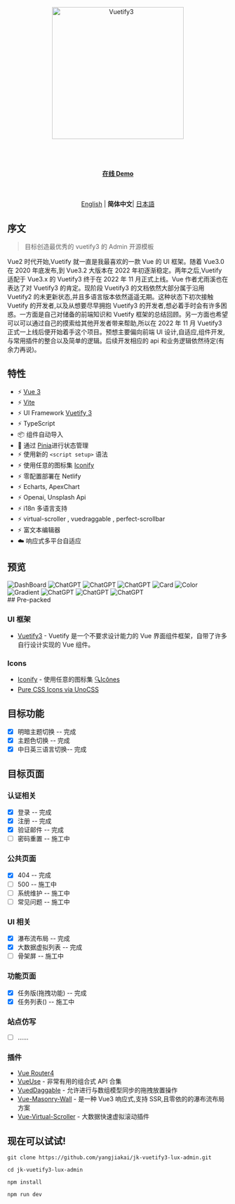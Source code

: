 <br><br>

<p align='center' >
  <img  src='/src/assets/logo3.svg' alt='Vuetify3' width='300'/>
</p>
<br><br>

<h4 align='center'>
<a href="https://shirabako.com/">在线 Demo</a>
</h4>

<br>

<p align='center'>
<a href="https://github.com/yangjiakai/jk-vuetify3-lux-admin/blob/main/README.md">English</a> | <b>简体中文</b>| <a href="https://github.com/yangjiakai/jk-vuetify3-lux-admin/blob/main/README.jp.md">日本語</a>
</p>

## 序文

> 目标创造最优秀的 vuetify3 的 Admin 开源模板

Vue2 时代开始,Vuetify 就一直是我最喜欢的一款 Vue 的 UI 框架。随着 Vue3.0 在 2020 年底发布,到 Vue3.2 大版本在 2022 年初逐渐稳定。两年之后,Vuetify 适配于 Vue3.x 的 Vuetify3 终于在 2022 年 11 月正式上线。Vue 作者尤雨溪也在表达了对 Vuetify3 的肯定。现阶段 Vuetify3 的文档依然大部分属于沿用 Vuetify2 的未更新状态,并且多语言版本依然遥遥无期。这种状态下初次接触 Vuetify 的开发者,以及从想要尽早拥抱 Vuetify3 的开发者,想必着手时会有许多困惑。一方面是自己对储备的前端知识和 Vuetify 框架的总结回顾。另一方面也希望可以可以通过自己的摸索给其他开发者带来帮助,所以在 2022 年 11 月 Vuetify3 正式一上线后便开始着手这个项目。预想主要偏向前端 UI 设计,自适应,组件开发,与常用插件的整合以及简单的逻辑。后续开发相应的 api 和业务逻辑依然待定(有余力再说)。

## 特性

- ⚡️ [Vue 3](https://github.com/vuejs/core)
- ⚡️ [Vite](https://github.com/vitejs/vite)
- ⚡️ UI Framework [Vuetify 3](https://next.vuetifyjs.com/en/)
- ⚡️ TypeScript
- 📦 组件自动导入
- 🍍 通过 [Pinia](https://pinia.vuejs.org/)进行状态管理
- ⚡️ 使用新的 `<script setup>` 语法
- ⚡️ 使用任意的图标集 [Iconify](https://icon-sets.iconify.design/)
- ⚡️ 零配置部署在 Netlify
- ⚡️ Echarts, ApexChart
- ⚡️ Openai, Unsplash Api
- ⚡️ i18n 多语言支持
- ⚡️ virtual-scroller , vuedraggable , perfect-scrollbar
- ⚡️ 富文本编辑器
- ☁️ 响应式多平台自适应

## 预览

<img  src='/src/assets/previews/DashBoard.png'  alt='DashBoard' />
<img  src='/src/assets/previews/TaskBoard.png'  alt='ChatGPT' />
<img  src='/src/assets/previews/Todo.png'  alt='ChatGPT' />
<img  src='/src/assets/previews/ChatGPT.png'  alt='ChatGPT' />
<img  src='/src/assets/previews/Card.png'  alt='Card' />
<img  src='/src/assets/previews/Color.png'  alt='Color' />
<img  src='/src/assets/previews/Gradient.png'  alt='Gradient' />
<img  src='/src/assets/previews/Login.png'  alt='ChatGPT' />
<img  src='/src/assets/previews/Unsplash.png'  alt='ChatGPT' />
<img  src='/src/assets/previews/Unsplash2.png'  alt='ChatGPT' />

<br>
## Pre-packed

### UI 框架

- [Vuetify3](https://next.vuetifyjs.com/en/) - Vuetify 是一个不要求设计能力的 Vue 界面组件框架，自带了许多自行设计实现的 Vue 组件。

### Icons

- [Iconify](https://iconify.design) - 使用任意的图标集 [🔍Icônes](https://icones.netlify.app/)
- [Pure CSS Icons via UnoCSS](https://github.com/antfu/unocss/tree/main/packages/preset-icons)

## 目标功能

- [x] 明暗主题切换 -- 完成
- [x] 主题色切换 -- 完成
- [x] 中日英三语言切换-- 完成

## 目标页面

### 认证相关

- [x] 登录 -- 完成
- [x] 注册 -- 完成
- [x] 验证邮件 -- 完成
- [ ] 密码重置 -- 施工中

### 公共页面

- [x] 404 -- 完成
- [ ] 500 -- 施工中
- [ ] 系统维护 -- 施工中
- [ ] 常见问题 -- 施工中

### UI 相关

- [x] 瀑布流布局 -- 完成
- [x] 大数据虚拟列表 -- 完成
- [ ] 骨架屏 -- 施工中

### 功能页面

- [x] 任务版(拖拽功能) -- 完成
- [x] 任务列表() -- 施工中

### 站点仿写

- [ ] ......

### 插件

- [Vue Router4](https://router.vuejs.org/)
- [VueUse](https://github.com/antfu/vueuse) - 非常有用的组合式 API 合集
- [VuedDaggable](https://github.com/SortableJS/Vue.Draggable) - 允许进行与数组模型同步的拖拽放置操作
- [Vue-Masonry-Wall](https://github.com/DerYeger/yeger/tree/main/packages/vue-masonry-wall) - 是一种 Vue3 响应式,支持 SSR,且零依的的瀑布流布局方案
- [Vue-Virtual-Scroller](https://github.com/Akryum/vue-virtual-scroller) - 大数据快速虚拟滚动插件

## 现在可以试试!

```
git clone https://github.com/yangjiakai/jk-vuetify3-lux-admin.git

cd jk-vuetify3-lux-admin

npm install

npm run dev
```

